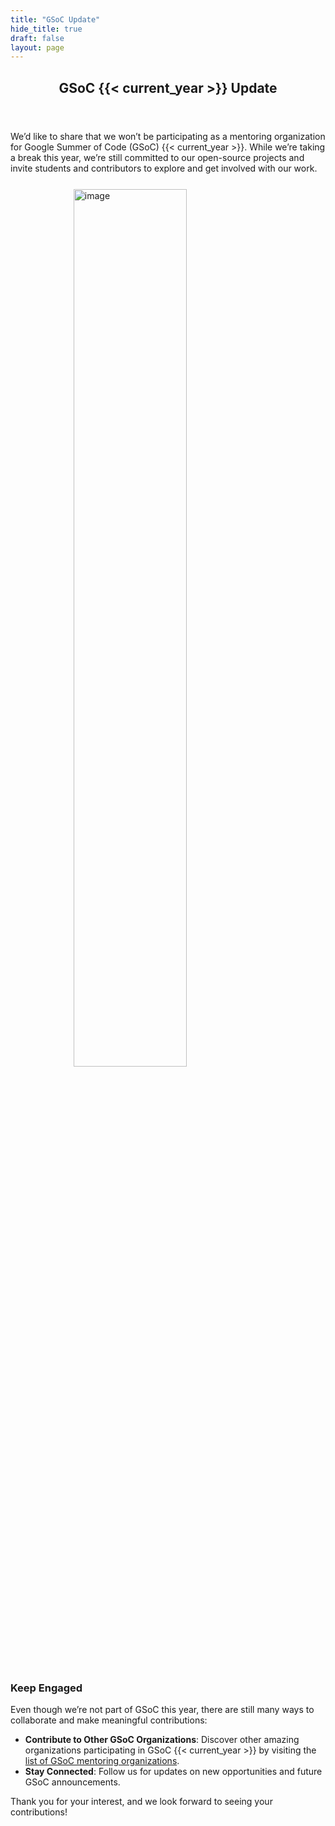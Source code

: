 ```yaml
---
title: "GSoC Update"
hide_title: true
draft: false
layout: page
---
```


<article class="post post-full">
    <header class='post-header'>
        <h1 class='custom-heading'>GSoC {{< current_year >}} Update</h1>
    </header>
</article>

We’d like to share that we won’t be participating as a mentoring organization for Google Summer of Code (GSoC) {{< current_year >}}. While we’re taking a break this year, we’re still committed to our open-source projects and invite students and contributors to explore and get involved with our work.
<img src="/images/break.gif" alt="image" style="display: block; margin: 0 auto;width: 60%;padding-top: 5%;padding-bottom: 5%;">

### Keep Engaged

Even though we’re not part of GSoC this year, there are still many ways to collaborate and make meaningful contributions:

- **Contribute to Other GSoC Organizations**: Discover other amazing organizations participating in GSoC {{< current_year >}} by visiting the [list of GSoC mentoring organizations](https://summerofcode.withgoogle.com/organizations).
- **Stay Connected**: Follow us for updates on new opportunities and future GSoC announcements.

Thank you for your interest, and we look forward to seeing your contributions!

